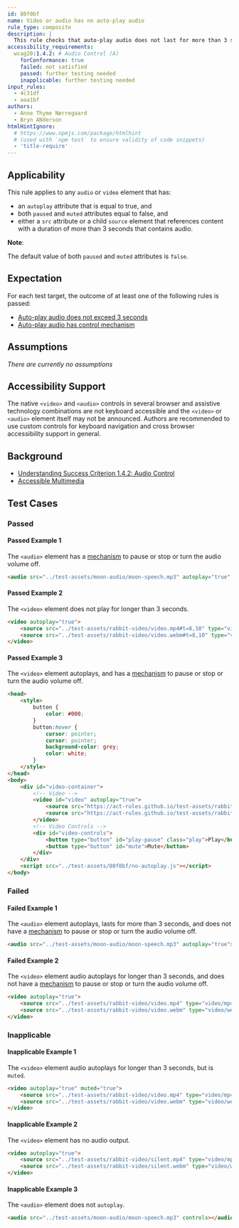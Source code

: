 ```yaml
---
id: 80f0bf
name: Video or audio has no auto-play audio
rule_type: composite
description: |
  This rule checks that auto-play audio does not last for more than 3 seconds, or the audio has a control mechanism to stop or mute it.
accessibility_requirements:
  wcag20:1.4.2: # Audio Control (A)
    forConformance: true
    failed: not satisfied
    passed: further testing needed
    inapplicable: further testing needed
input_rules:
  - 4c31df
  - aaa1bf
authors:
  - Anne Thyme Nørregaard
  - Bryn ANderson
htmlHintIgnore:
  # https://www.npmjs.com/package/htmlhint
  # (used with `npm test` to ensure validity of code snippets)
  - 'title-require'
---
```


## Applicability

This rule applies to any `audio` or `video` element that has:

- an `autoplay` attribute that is equal to true, and
- both `paused` and `muted` attributes equal to false, and
- either a `src` attribute or a child `source` element that references content with a duration of more than 3 seconds that contains audio.

**Note**:

The default value of both `paused` and `muted` attributes is `false`.

## Expectation

For each test target, the outcome of at least one of the following rules is passed:

- [Auto-play audio does not exceed 3 seconds](https://act-rules.github.io/_rules/auto-play-audio-has-control-mechanism-4c31df.md)
- [Auto-play audio has control mechanism](https://act-rules.github.io/_rules/auto-play-audio-exceeds-3-seconds-aaa1bf.md)

## Assumptions

_There are currently no assumptions_

## Accessibility Support

The native `<video>` and `<audio>` controls in several browser and assistive technology combinations are not keyboard accessible and the `<video>` or `<audio>` element itself may not be announced. Authors are recommended to use custom controls for keyboard navigation and cross browser accessibility support in general.

## Background

- [Understanding Success Criterion 1.4.2: Audio Control](https://www.w3.org/WAI/WCAG21/Understanding/audio-control.html)
- [Accessible Multimedia](https://developer.mozilla.org/en-US/docs/Learn/Accessibility/Multimedia)

## Test Cases

### Passed

#### Passed Example 1

The `<audio>` element has a [mechanism](https://www.w3.org/TR/WCAG21/#dfn-mechanism) to pause or stop or turn the audio volume off.

```html
<audio src="../test-assets/moon-audio/moon-speech.mp3" autoplay="true" controls></audio>
```

#### Passed Example 2

The `<video>` element does not play for longer than 3 seconds.

```html
<video autoplay="true">
	<source src="../test-assets/rabbit-video/video.mp4#t=8,10" type="video/mp4" />
	<source src="../test-assets/rabbit-video/video.webm#t=8,10" type="video/webm" />
</video>
```

#### Passed Example 3

The `<video>` element autoplays, and has a [mechanism](https://www.w3.org/TR/WCAG21/#dfn-mechanism) to pause or stop or turn the audio volume off.

```html
<head>
	<style>
		button {
			color: #000;
		}
		button:hover {
			cursor: pointer;
			cursor: pointer;
			background-color: grey;
			color: white;
		}
	</style>
</head>
<body>
	<div id="video-container">
		<!-- Video -->
		<video id="video" autoplay="true">
			<source src="https://act-rules.github.io/test-assets/rabbit-video/video.mp4" type="video/mp4" />
			<source src="https://act-rules.github.io/test-assets/rabbit-video/video.webm" type="video/webm" />
		</video>
		<!-- Video Controls -->
		<div id="video-controls">
			<button type="button" id="play-pause" class="play">Play</button>
			<button type="button" id="mute">Mute</button>
		</div>
	</div>
	<script src="../test-assets/80f0bf/no-autoplay.js"></script>
</body>
```

### Failed

#### Failed Example 1

The `<audio>` element autoplays, lasts for more than 3 seconds, and does not have a [mechanism](https://www.w3.org/TR/WCAG21/#dfn-mechanism) to pause or stop or turn the audio volume off.

```html
<audio src="../test-assets/moon-audio/moon-speech.mp3" autoplay="true"></audio>
```

#### Failed Example 2

The `<video>` element audio autoplays for longer than 3 seconds, and does not have a [mechanism](https://www.w3.org/TR/WCAG21/#dfn-mechanism) to pause or stop or turn the audio volume off.

```html
<video autoplay="true">
	<source src="../test-assets/rabbit-video/video.mp4" type="video/mp4" />
	<source src="../test-assets/rabbit-video/video.webm" type="video/webm" />
</video>
```

### Inapplicable

#### Inapplicable Example 1

The `<video>` element audio autoplays for longer than 3 seconds, but is `muted`.

```html
<video autoplay="true" muted="true">
	<source src="../test-assets/rabbit-video/video.mp4" type="video/mp4" />
	<source src="../test-assets/rabbit-video/video.webm" type="video/webm" />
</video>
```

#### Inapplicable Example 2

The `<video>` element has no audio output.

```html
<video autoplay="true">
	<source src="../test-assets/rabbit-video/silent.mp4" type="video/mp4" />
	<source src="../test-assets/rabbit-video/silent.webm" type="video/webm" />
</video>
```

#### Inapplicable Example 3

The `<audio>` element does not `autoplay`.

```html
<audio src="../test-assets/moon-audio/moon-speech.mp3" controls></audio>
```
